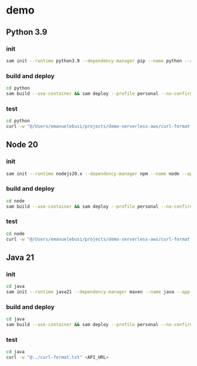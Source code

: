 # demo


## Python 3.9

### init
```bash
sam init --runtime python3.9 --dependency-manager pip --name python --app-template hello-world
```

### build and deploy
```bash
cd python
sam build --use-container && sam deploy --profile personal --no-confirm-changeset
```

### test
```bash
cd python
curl -w "@/Users/emanuelebusi/projects/demo-serverless-aws/curl-format.txt" <API_URL>
```

## Node 20

### init
```bash
sam init --runtime nodejs20.x --dependency-manager npm --name node --app-template hello-world
```

### build and deploy
```bash
cd node
sam build --use-container && sam deploy --profile personal --no-confirm-changeset
```

### test
```bash
cd node
curl -w "@/Users/emanuelebusi/projects/demo-serverless-aws/curl-format.txt" <API_URL>
```


## Java 21

### init
```bash
cd java
sam init --runtime java21 --dependency-manager maven --name java --app-template hello-world
```

### build and deploy
```bash
cd java
sam build --use-container && sam deploy --profile personal --no-confirm-changeset
```

### test
```bash
cd java
curl -w "@../curl-format.txt" <API_URL>
```
